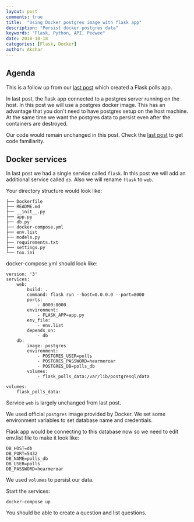 ```yaml
---
layout: post
comments: true
title:  "Using Docker postgres image with flask app"
description: "Persist docker postgres data"
keywords: "Flask, Python, API, Peewee"
date: 2018-10-18
categories: [Flask, Docker]
author: Akshar
---
```


## Agenda

This is a follow up from our <a href="https://www.agiliq.com/blog/2018/10/flask-docker/" target="_blank">last post</a> which created a Flask polls app.

In last post, the flask app connected to a postgres server running on the host. In this post we will use a postgres docker image. This has an advantage that you don't need to have postgres setup on the host machine. At the same time we want the postgres data to persist even after the containers are destroyed.

Our code would remain unchanged in this post. Check the <a href="https://www.agiliq.com/blog/2018/10/flask-docker/" target="_blank">last post</a> to get code familiarity.

## Docker services

In last post we had a single service called `flask`. In this post we will add an additional service called `db`. Also we will rename `flask` to `web`.

Your directory structure would look like:

    ├── Dockerfile
    ├── README.md
    ├── __init__.py
    ├── app.py
    ├── db.py
    ├── docker-compose.yml
    ├── env.list
    ├── models.py
    ├── requirements.txt
    ├── settings.py
    └── tox.ini

docker-compose.yml should look like:

    version: '3'
    services:
        web:
            build: .
            command: flask run --host=0.0.0.0 --port=8000
            ports:
                - 8000:8000
            environment:
                - FLASK_APP=app.py
            env_file:
                - env.list
            depends_on:
                - db
        db:
            image: postgres
            environment:
                - POSTGRES_USER=polls
                - POSTGRES_PASSWORD=hearmeroar
                - POSTGRES_DB=polls_db
            volumes:
                - flask_polls_data:/var/lib/postgresql/data

    volumes:
        flask_polls_data:

Service `web` is largely unchanged from last post.

We used official `postgres` image provided by Docker. We set some environment variables to set database name and credentials.

Flask app would be connecting to this database now so we need to edit env.list file to make it look like:

    DB_HOST=db
    DB_PORT=5432
    DB_NAME=polls_db
    DB_USER=polls
    DB_PASSWORD=hearmeroar

We used `volumes` to persist our data.

Start the services:

    docker-compose up

You should be able to create a question and list questions.
